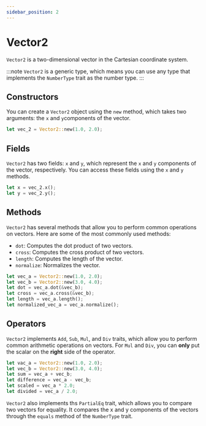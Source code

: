 ```yaml
---
sidebar_position: 2
---
```


# Vector2

`Vector2` is a two-dimensional vector in the Cartesian coordinate system.

:::note
`Vector2` is a generic type, which means you can use any type that implements the `NumberType` trait as the number type.
:::

## Constructors

You can create a `Vector2` object using the `new` method, which takes two arguments: the `x` and `y`components of the vector.

```rust
let vec_2 = Vector2::new(1.0, 2.0);
```

## Fields

`Vector2` has two fields: `x` and `y`, which represent the `x` and `y` components of the vector, respectively. You can access these fields using the `x` and `y` methods.

```rust
let x = vec_2.x();
let y = vec_2.y();
```

## Methods

`Vector2` has several methods that allow you to perform common operations on vectors. Here are some of the most commonly used methods:

-   `dot`: Computes the dot product of two vectors.
-   `cross`: Computes the cross product of two vectors.
-   `length`: Computes the length of the vector.
-   `normalize`: Normalizes the vector.

```rust
let vec_a = Vector2::new(1.0, 2.0);
let vec_b = Vector2::new(3.0, 4.0);
let dot = vec_a.dot(&vec_b);
let cross = vec_a.cross(&vec_b);
let length = vec_a.length();
let normalized_vec_a = vec_a.normalize();
```

## Operators

`Vector2` implements `Add`, `Sub`, `Mul`, and `Div` traits, which allow you to perform common arithmetic operations on vectors. For `Mul` and `Div`, you can **only** put the scalar on the **right** side of the operator.

```rust
let vac_a = Vector2::new(1.0, 2.0);
let vec_b = Vector2::new(3.0, 4.0);
let sum = vec_a + vec_b;
let difference = vec_a - vec_b;
let scaled = vec_a * 2.0;
let divided = vec_a / 2.0;
```

`Vector2` also implements ths `PartialEq` trait, which allows you to compare two vectors for equality. It compares the x and y components of the vectors through the `equals` method of the `NumberType` trait.
